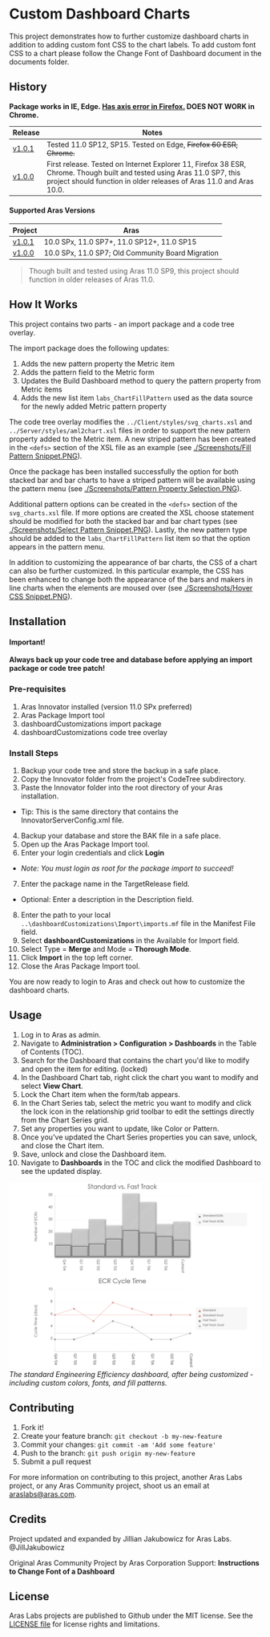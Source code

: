 # Custom Dashboard Charts

This project demonstrates how to further customize dashboard charts in addition to adding custom font CSS to the chart labels.
To add custom font CSS to a chart please follow the Change Font of Dashboard document in the documents folder.

## History

**Package works in IE, Edge. [Has axis error in Firefox.](https://github.com/ArasLabs/dashboard-customizations/issues/1) DOES NOT WORK in Chrome.**

Release | Notes
--------|--------
[v1.0.1](https://github.com/ArasLabs/dashboard-customizations/releases/tag/v1.0.1) | Tested 11.0 SP12, SP15. Tested on Edge, ~~Firefox 60 ESR, Chrome.~~
[v1.0.0](https://github.com/ArasLabs/dashboard-customizations/releases/tag/v1.0.0) | First release. Tested on Internet Explorer 11, Firefox 38 ESR, Chrome. Though built and tested using Aras 11.0 SP7, this project should function in older releases of Aras 11.0 and Aras 10.0.

#### Supported Aras Versions

Project | Aras
--------|------
[v1.0.1](https://github.com/ArasLabs/dashboard-customizations/releases/tag/v1.0.1) | 10.0 SPx, 11.0 SP7+, 11.0 SP12+, 11.0 SP15
[v1.0.0](https://github.com/ArasLabs/dashboard-customizations/releases/tag/v1.0.0) | 10.0 SPx, 11.0 SP7; Old Community Board Migration

> Though built and tested using Aras 11.0 SP9, this project should function in older releases of Aras 11.0.

## How It Works

This project contains two parts - an import package and a code tree overlay.

The import package does the following updates:

1. Adds the new pattern property the Metric item
2. Adds the pattern field to the Metric form
3. Updates the Build Dashboard method to query the pattern property from Metric items
4. Adds the new list item `labs_ChartFillPattern` used as the data source for the newly added Metric pattern property

The code tree overlay modifies the `../Client/styles/svg_charts.xsl` and `../Server/styles/aml2chart.xsl` files in order to support the new pattern property added to the Metric item.
A new striped pattern has been created in the `<defs>` section of the XSL file as an example (see [./Screenshots/Fill Pattern Snippet.PNG](./Screenshots/Fill%20Pattern%20Snippet.PNG)).

Once the package has been installed successfully the option for both stacked bar and bar charts to have a striped pattern will be available using the pattern menu (see [./Screenshots/Pattern Property Selection.PNG](./Screenshots/Pattern%20Property%20Selection.PNG)).

Additional pattern options can be created in the `<defs>` section of the `svg_charts.xsl` file.
If more options are created the XSL choose statement should be modified for both the stacked bar and bar chart types (see [./Screenshots/Select Pattern Snippet.PNG](./Screenshots/Select%20Pattern%20Snippet.PNG)).
Lastly, the new pattern type should be added to the `labs_ChartFillPattern` list item so that the option appears in the pattern menu.

In addition to customizing the appearance of bar charts, the CSS of a chart can also be further customized.
In this particular example, the CSS has been enhanced to change both the appearance of the bars and makers in line charts when the elements are moused over (see [./Screenshots/Hover CSS Snippet.PNG](./Screenshots/Hover%20CSS%20Snippet.PNG)).

## Installation

#### Important!
**Always back up your code tree and database before applying an import package or code tree patch!**

### Pre-requisites

1. Aras Innovator installed (version 11.0 SPx preferred)
2. Aras Package Import tool
3. dashboardCustomizations import package
4. dashboardCustomizations code tree overlay

### Install Steps

1. Backup your code tree and store the backup in a safe place.
2. Copy the Innovator folder from the project's CodeTree subdirectory.
3. Paste the Innovator folder into the root directory of your Aras installation.
  * Tip: This is the same directory that contains the InnovatorServerConfig.xml file.
4. Backup your database and store the BAK file in a safe place.
5. Open up the Aras Package Import tool.
6. Enter your login credentials and click **Login**
  * _Note: You must login as root for the package import to succeed!_
7. Enter the package name in the TargetRelease field.
  * Optional: Enter a description in the Description field.
8. Enter the path to your local `..\dashboardCustomizations\Import\imports.mf` file in the Manifest File field.
9. Select **dashboardCustomizations** in the Available for Import field.
10. Select Type = **Merge** and Mode = **Thorough Mode**.
11. Click **Import** in the top left corner.
12. Close the Aras Package Import tool.

You are now ready to login to Aras and check out how to customize the dashboard charts.

## Usage

1. Log in to Aras as admin.
2. Navigate to **Administration > Configuration > Dashboards** in the Table of Contents (TOC).
3. Search for the Dashboard that contains the chart you'd like to modify and open the item for editing. (locked)
4. In the Dashboard Chart tab, right click the chart you want to modify and select **View Chart**.
5. Lock the Chart item when the form/tab appears.
6. In the Chart Series tab, select the metric you want to modify and click the lock icon in the relationship grid toolbar to edit the settings directly from the Chart Series grid.
7. Set any properties you want to update, like Color or Pattern.
8. Once you've updated the Chart Series properties you can save, unlock, and close the Chart item.
9. Save, unlock and close the Dashboard item.
10. Navigate to **Dashboards** in the TOC and click the modified Dashboard to see the updated display.

![Customized Dashboard](./Screenshots/Dashboard%20Charts.PNG)
*The standard Engineering Efficiency dashboard, after being customized - including custom colors, fonts, and fill patterns.*

## Contributing

1. Fork it!
2. Create your feature branch: `git checkout -b my-new-feature`
3. Commit your changes: `git commit -am 'Add some feature'`
4. Push to the branch: `git push origin my-new-feature`
5. Submit a pull request

For more information on contributing to this project, another Aras Labs project, or any Aras Community project, shoot us an email at araslabs@aras.com.

## Credits

Project updated and expanded by Jillian Jakubowicz for Aras Labs. @JillJakubowicz

Original Aras Community Project by Aras Corporation Support: **Instructions to Change Font of a Dashboard**

## License

Aras Labs projects are published to Github under the MIT license. See the [LICENSE file](./LICENSE.md) for license rights and limitations.
